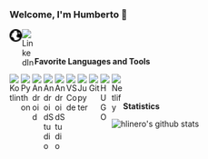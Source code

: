 <!--
**hlinero/hlinero** is a ✨ _special_ ✨ repository because its `README.md` (this file) appears on your GitHub profile.

Here are some ideas to get you started:

- 🔭 I’m currently working on ...
- 🌱 I’m currently learning ...
- 👯 I’m looking to collaborate on ...
- 🤔 I’m looking for help with ...
- 💬 Ask me about ...
- 📫 How to reach me: ...
- 😄 Pronouns: ...
- ⚡ Fun fact: ...
-->

### Welcome, I'm Humberto 👋 
[<img align="left" alt="website" width="22px" src="https://raw.githubusercontent.com/iconic/open-iconic/master/svg/globe.svg" />][website]
[<img align="left" alt="LinkedIn" width="22px" src="https://cdn.jsdelivr.net/npm/simple-icons@v3/icons/linkedin.svg" />][linkedin]

[website]: https://hlineroweb2.herokuapp.com/
[linkedin]: https://linkedin.com/in/hlinero/

<br />
<br />

**Favorite Languages and Tools** 

<img align="left" alt="Kotlin" width="20px" src="http://simpleicons.org/icons/kotlin.svg" />
<img align="left" alt="Python" width="20px" src="http://simpleicons.org/icons/python.svg" />
<img align="left" alt="Android" width="20px" src="https://simpleicons.org/icons/android.svg" />
<img align="left" alt="AndroidStudio" width="20px" src="https://simpleicons.org/icons/androidstudio.svg" />
<img align="left" alt="AndroidStudio" width="20px" src="https://simpleicons.org/icons/intellijidea.svg" />
<img align="left" alt="VSCode" width="20px" src="http://simpleicons.org/icons/visualstudiocode.svg" />
<img align="left" alt="Jupyter" width="20px" src="http://simpleicons.org/icons/jupyter.svg" />
<img align="left" alt="Git" width="20px" src="http://simpleicons.org/icons/git.svg" />
<img align="left" alt="HUGO" width="20px" src="http://simpleicons.org/icons/hugo.svg" />
<img align="left" alt="Netlify" width="20px" src="http://simpleicons.org/icons/netlify.svg" />

<br />
<br />

**Statistics** 

![hlinero's github stats](https://github-readme-stats-gennsev.vercel.app/api?username=hlinero&count_private=true&show_icons=true)
<br />
